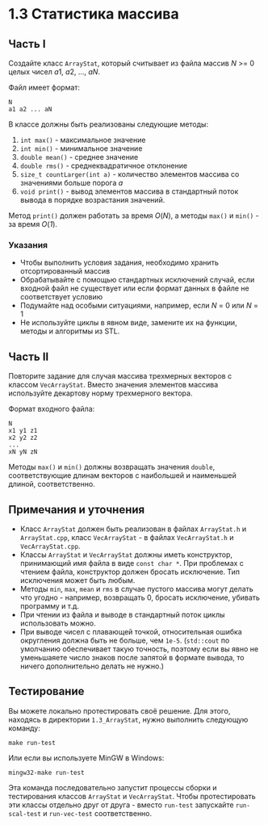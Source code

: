 # 1.3 Статистика массива

## Часть I

Создайте класс `ArrayStat`, который считывает из файла массив *N* >= 0 целых чисел *a*1, *a*2, ..., *aN*.

Файл имеет формат:
```
N
a1 a2 ... aN
```

В классе должны быть реализованы следующие методы:

1. `int max()` - максимальное значение
2. `int min()` - минимальное значение
3. `double mean()` - среднее значение
4. `double rms()` - среднеквадратичное отклонение
5. `size_t countLarger(int a)` - количество элементов массива со значениями больше порога *a*
6. `void print()` - вывод элементов массива в стандартный поток вывода в порядке возрастания значений.

Метод `print()` должен работать за время *O*(*N*), а методы `max()` и `min()` - за время *O*(*1*).

### Указания

+ Чтобы выполнить условия задания, необходимо хранить отсортированный массив
+ Обрабатывайте с помощью стандартных исключений случай, если входной файл не существует или если формат данных в файле не соответствует условию
+ Подумайте над особыми ситуациями, например, если *N* = 0 или *N* = 1
+ Не используйте циклы в явном виде, замените их на функции, методы и алгоритмы из STL.

## Часть II

Повторите задание для случая массива трехмерных векторов с классом `VecArrayStat`. Вместо значения элементов массива используйте декартову норму трехмерного вектора.

Формат входного файла:
```
N
x1 y1 z1
x2 y2 z2
...
xN yN zN
```
Методы `max()` и `min()` должны возвращать значения `double`, соответствующие длинам векторов с наибольшей и наименьшей длиной, соответственно.

## Примечания и уточнения

+ Класс `ArrayStat` должен быть реализован в файлах `ArrayStat.h` и `ArrayStat.cpp`, класс `VecArrayStat` - в файлах  `VecArrayStat.h` и `VecArrayStat.cpp`.
+ Классы `ArrayStat` и `VecArrayStat` должны иметь конструктор, принимающий имя файла в виде `const char *`. При проблемах с чтением файла, конструктор должен бросать исключение. Тип исключения может быть любым.
+ Методы `min`, `max`, `mean` и `rms` в случае пустого массива могут делать что угодно - например, возвращать 0, бросать исключение, убивать программу и т.д.
+ При чтении из файла и выводе в стандартный поток циклы использовать можно.
+ При выводе чисел с плавающей точкой, относительная ошибка округления должна быть не больше, чем `1e-5`. (`std::cout` по умолчанию обеспечивает такую точность, поэтому если вы явно не уменьшаяете число знаков после запятой в формате вывода, то ничего дополнительно делать не нужно.)

## Тестирование

Вы можете локально протестировать своё решение. Для этого, находясь в директории `1.3_ArrayStat`, нужно выполнить следующую команду:
```
make run-test
```

Или если вы используете MinGW в Windows:
```
mingw32-make run-test
```

Эта команда последовательно запустит процессы сборки и тестирования классов `ArrayStat` и `VecArrayStat`. Чтобы протестировать эти классы отдельно друг от друга - вместо `run-test` запускайте `run-scal-test` и `run-vec-test` соответственно. 
